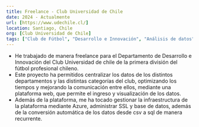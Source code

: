 ```yaml
---
title: Freelance - Club Universidad de Chile
date: 2024 - Actualmente
url: [https://www.udechile.cl/]
location: Santiago, Chile
org: [Club Universidad de Chile]
tags: ["Club de Fútbol", "Desarrollo e Innovación", "Análisis de datos"]
---
```


- He trabajado de manera freelance para el Departamento de Desarrollo e Innovación del Club Universidad de chile de la primera división del fútbol profesional chileno.
- Este proyecto ha permitidos centralizar los datos de los distintos departamentos y las distintas categorías del club, optimizando los tiempos y mejorando la comunicación entre ellos, mediante una plataforma web, que permite el ingreso y visualización de los datos.
- Además de la plataforma, me ha tocado gestionar la infraestructura de la plataforma mediante Azure, administrar SSL y base de datos, además de la conversión automática de los datos desde csv a sql de manera recurrente.
